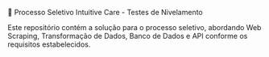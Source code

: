 🚀 Processo Seletivo Intuitive Care - Testes de Nivelamento


Este repositório contém a solução para o processo seletivo, abordando Web Scraping, Transformação de Dados, Banco de Dados e API conforme os requisitos estabelecidos.
